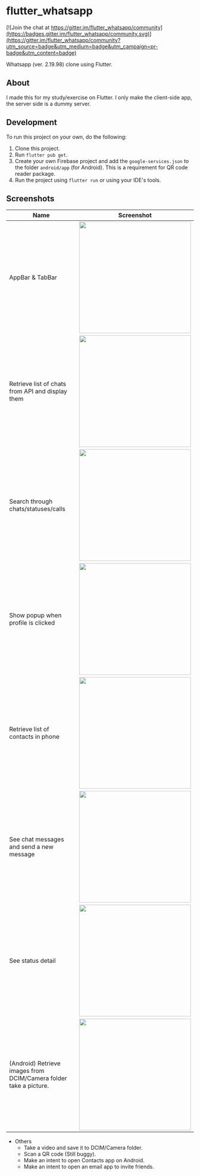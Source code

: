 # flutter_whatsapp

[![Join the chat at https://gitter.im/flutter_whatsapp/community](https://badges.gitter.im/flutter_whatsapp/community.svg)](https://gitter.im/flutter_whatsapp/community?utm_source=badge&utm_medium=badge&utm_campaign=pr-badge&utm_content=badge)

Whatsapp (ver. 2.19.98) clone using Flutter.

## About

I made this for my study/exercise on Flutter. I only make the client-side app, the server side is a dummy server.

## Development

To run this project on your own, do the following: 
1. Clone this project.
2. Run `flutter pub get`.
3. Create your own Firebase project and add the `google-services.json` to the folder `android/app` (for Android). This is a requirement for QR code reader package.
4. Run the project using `flutter run` or using your IDE's tools.

## Screenshots

| Name             |             Screenshot              |
| ---------------- | :---------------------------------: |
| AppBar & TabBar  | <img src="./images/image1.gif" height="300" /> |
| Retrieve list of chats from API and display them  | <img src="./images/image2.gif" height="300" /> |
| Search through chats/statuses/calls  | <img src="./images/image3.gif" height="300" /> |
| Show popup when profile is clicked  | <img src="./images/image4.gif" height="300" /> |
| Retrieve list of contacts in phone  | <img src="./images/image5.gif" height="300" /> |
| See chat messages and send a new message  | <img src="./images/image6.gif" height="300" /> |
| See status detail  | <img src="./images/image7.gif" height="300" /> |
| (Android) Retrieve images from DCIM/Camera folder take a picture.  | <img src="./images/image_take_picture.gif" height="300" /> |


* Others
  * Take a video and save it to DCIM/Camera folder.
  * Scan a QR code (Still buggy).
  * Make an intent to open Contacts app on Android.
  * Make an intent to open an email app to invite friends.
